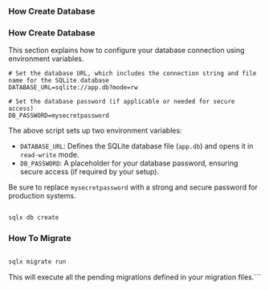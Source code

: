 ### How Create Database

### How Create Database

This section explains how to configure your database connection using environment variables.

```text
# Set the database URL, which includes the connection string and file name for the SQLite database
DATABASE_URL=sqlite://app.db?mode=rw

# Set the database password (if applicable or needed for secure access)
DB_PASSWORD=mysecretpassword
```

The above script sets up two environment variables:

- `DATABASE_URL`: Defines the SQLite database file (`app.db`) and opens it in `read-write` mode.
- `DB_PASSWORD`: A placeholder for your database password, ensuring secure access (if required by your setup).

Be sure to replace `mysecretpassword` with a strong and secure password for production systems.
```bash

sqlx db create 
```


### How To Migrate

```bash

sqlx migrate run
```

This will execute all the pending migrations defined in your migration files.```

